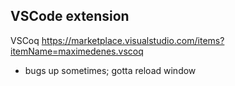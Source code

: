 
## VSCode extension
VSCoq https://marketplace.visualstudio.com/items?itemName=maximedenes.vscoq
- bugs up sometimes; gotta reload window